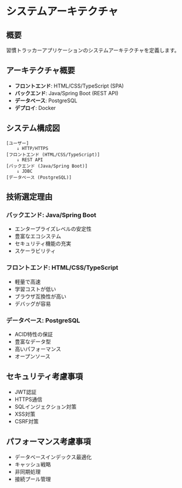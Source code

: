 # システムアーキテクチャ

## 概要
習慣トラッカーアプリケーションのシステムアーキテクチャを定義します。

## アーキテクチャ概要
- **フロントエンド**: HTML/CSS/TypeScript (SPA)
- **バックエンド**: Java/Spring Boot (REST API)
- **データベース**: PostgreSQL
- **デプロイ**: Docker

## システム構成図
```
[ユーザー] 
    ↓ HTTP/HTTPS
[フロントエンド (HTML/CSS/TypeScript)]
    ↓ REST API
[バックエンド (Java/Spring Boot)]
    ↓ JDBC
[データベース (PostgreSQL)]
```

## 技術選定理由

### バックエンド: Java/Spring Boot
- エンタープライズレベルの安定性
- 豊富なエコシステム
- セキュリティ機能の充実
- スケーラビリティ

### フロントエンド: HTML/CSS/TypeScript
- 軽量で高速
- 学習コストが低い
- ブラウザ互換性が高い
- デバッグが容易

### データベース: PostgreSQL
- ACID特性の保証
- 豊富なデータ型
- 高いパフォーマンス
- オープンソース

## セキュリティ考慮事項
- JWT認証
- HTTPS通信
- SQLインジェクション対策
- XSS対策
- CSRF対策

## パフォーマンス考慮事項
- データベースインデックス最適化
- キャッシュ戦略
- 非同期処理
- 接続プール管理
